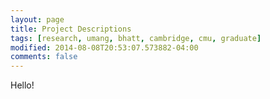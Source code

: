 ```yaml
---
layout: page
title: Project Descriptions
tags: [research, umang, bhatt, cambridge, cmu, graduate]
modified: 2014-08-08T20:53:07.573882-04:00
comments: false
---
```


Hello!
